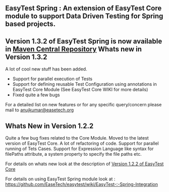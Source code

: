 EasyTest Spring : An extension of EasyTest Core module to support Data Driven Testing for Spring based projects.
------------------------------------------------------------------------------------------------------

Version 1.3.2 of EasyTest Spring is now available in [Maven Central Repository](http://search.maven.org/#search%7Cgav%7C1%7Cg%3A%22org.easetech%22%20AND%20a%3A%22easytest-spring%22)
Whats new in Version 1.3.2
---------------------------
A lot of cool new stuff has been added.
* Support for parallel execution of Tests
* Support for defining reusable Test Configuration using annotations in EasyTest Core Module (See EasyTest Core WIKI for more details)
* Fixed quite a few bugs

For a detailed list on new features or for any specific query/concern please mail to anujkumar@easetech.org

Whats New in Version 1.2.2
---------------------------

Quite a few bug fixes related to the Core Module. Moved to the latest version of EasyTest Core. A lot of refactoring of code.
Support for parallel running of Tets Cases. Support for Expression Language like syntax for filePaths attribute, a system property to specify
the file paths etc.

For details on whats new look at the description of [Version 1.2.2 of EasyTest Core](https://github.com/EaseTech/easytest-core/blob/master/README.md) 

For details on using EasyTest Spring module look at : https://github.com/EaseTech/easytest/wiki/EasyTest-:-Spring-Integration
